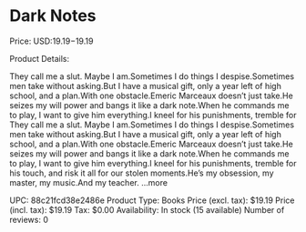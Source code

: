 # Dark Notes

Price: USD:$19.19-$19.19

Product Details:

They call me a slut. Maybe I am.Sometimes I do things I despise.Sometimes men take without asking.But I have a musical gift, only a year left of high school, and a plan.With one obstacle.Emeric Marceaux doesn’t just take.He seizes my will power and bangs it like a dark note.When he commands me to play, I want to give him everything.I kneel for his punishments, tremble for They call me a slut. Maybe I am.Sometimes I do things I despise.Sometimes men take without asking.But I have a musical gift, only a year left of high school, and a plan.With one obstacle.Emeric Marceaux doesn’t just take.He seizes my will power and bangs it like a dark note.When he commands me to play, I want to give him everything.I kneel for his punishments, tremble for his touch, and risk it all for our stolen moments.He’s my obsession, my master, my music.And my teacher. ...more

UPC: 88c21fcd38e2486e
Product Type: Books
Price (excl. tax): $19.19
Price (incl. tax): $19.19
Tax: $0.00
Availability: In stock (15 available)
Number of reviews: 0